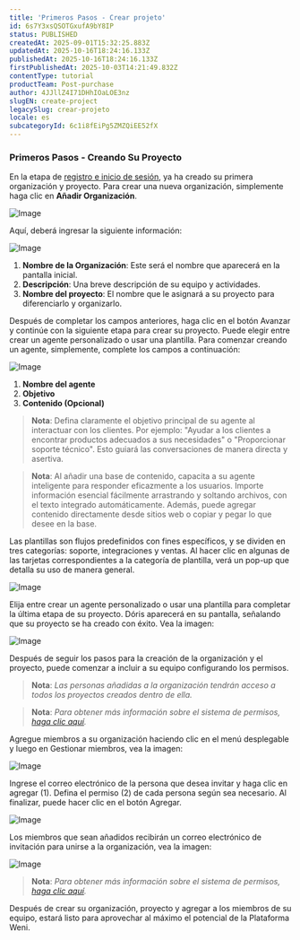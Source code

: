 ```yaml
---
title: 'Primeros Pasos - Crear projeto'
id: 6s7Y3xsQSOTGxufA9bY8IP
status: PUBLISHED
createdAt: 2025-09-01T15:32:25.883Z
updatedAt: 2025-10-16T18:24:16.133Z
publishedAt: 2025-10-16T18:24:16.133Z
firstPublishedAt: 2025-10-03T14:21:49.832Z
contentType: tutorial
productTeam: Post-purchase
author: 4JJllZ4I71DHhIOaLOE3nz
slugEN: create-project
legacySlug: crear-projeto
locale: es
subcategoryId: 6c1i8fEiPg5ZMZQiEE52fX
---
```


### Primeros Pasos - Creando Su Proyecto

En la etapa de [registro e inicio de sesión](https://docs.weni.ai/l/pt/conceitos-iniciais/introdu-o-conceitual-plataforma), ya ha creado su primera organización y proyecto. Para crear una nueva organización, simplemente haga clic en **Añadir Organización**.

![Image](https://cdn.statically.io/gh/vtexdocs/help-center-content/refs/heads/main/docs/es/tutorials/weni-by-vtex/visión-de-conjunto-de-weni-by-vtex/crear-projeto_1.png)

Aquí, deberá ingresar la siguiente información:

![Image](https://cdn.statically.io/gh/vtexdocs/help-center-content/refs/heads/main/docs/es/tutorials/weni-by-vtex/visión-de-conjunto-de-weni-by-vtex/crear-projeto_2.png)

1. **Nombre de la Organización**: Este será el nombre que aparecerá en la pantalla inicial.
2. **Descripción**: Una breve descripción de su equipo y actividades.
3. **Nombre del proyecto**: El nombre que le asignará a su proyecto para diferenciarlo y organizarlo.

Después de completar los campos anteriores, haga clic en el botón Avanzar y continúe con la siguiente etapa para crear su proyecto. Puede elegir entre crear un agente personalizado o usar una plantilla. Para comenzar creando un agente, simplemente, complete los campos a continuación:

![Image](https://cdn.statically.io/gh/vtexdocs/help-center-content/refs/heads/main/docs/es/tutorials/weni-by-vtex/visión-de-conjunto-de-weni-by-vtex/crear-projeto_3.png)

1. **Nombre del agente**
2. **Objetivo**
3. **Contenido (Opcional)**

> **Nota**: Defina claramente el objetivo principal de su agente al interactuar con los clientes. Por ejemplo: "Ayudar a los clientes a encontrar productos adecuados a sus necesidades" o "Proporcionar soporte técnico". Esto guiará las conversaciones de manera directa y asertiva.

> **Nota**: Al añadir una base de contenido, capacita a su agente inteligente para responder eficazmente a los usuarios. Importe información esencial fácilmente arrastrando y soltando archivos, con el texto integrado automáticamente. Además, puede agregar contenido directamente desde sitios web o copiar y pegar lo que desee en la base.

Las plantillas son flujos predefinidos con fines específicos, y se dividen en tres categorías: soporte, integraciones y ventas. Al hacer clic en algunas de las tarjetas correspondientes a la categoría de plantilla, verá un pop-up que detalla su uso de manera general.

![Image](https://cdn.statically.io/gh/vtexdocs/help-center-content/refs/heads/main/docs/es/tutorials/weni-by-vtex/visión-de-conjunto-de-weni-by-vtex/crear-projeto_4.png)

Elija entre crear un agente personalizado o usar una plantilla para completar la última etapa de su proyecto. Dóris aparecerá en su pantalla, señalando que su proyecto se ha creado con éxito. Vea la imagen:

![Image](https://cdn.statically.io/gh/vtexdocs/help-center-content/refs/heads/main/docs/es/tutorials/weni-by-vtex/visión-de-conjunto-de-weni-by-vtex/crear-projeto_5.png)

Después de seguir los pasos para la creación de la organización y el proyecto, puede comenzar a incluir a su equipo configurando los permisos.

> **Nota**: *Las personas añadidas a la organización tendrán acceso a todos los proyectos creados dentro de ella.*

> **Nota**: *Para obtener más información sobre el sistema de permisos, [haga clic aquí](http://docs.weni.ai/l/pt/conceitos-iniciais/sistema-de-permiss-es).*

Agregue miembros a su organización haciendo clic en el menú desplegable y luego en Gestionar miembros, vea la imagen:

![Image](https://cdn.statically.io/gh/vtexdocs/help-center-content/refs/heads/main/docs/es/tutorials/weni-by-vtex/visión-de-conjunto-de-weni-by-vtex/crear-projeto_6.png)

Ingrese el correo electrónico de la persona que desea invitar y haga clic en agregar (1). Defina el permiso (2) de cada persona según sea necesario. Al finalizar, puede hacer clic en el botón Agregar.

![Image](https://cdn.statically.io/gh/vtexdocs/help-center-content/refs/heads/main/docs/es/tutorials/weni-by-vtex/visión-de-conjunto-de-weni-by-vtex/crear-projeto_7.png)

Los miembros que sean añadidos recibirán un correo electrónico de invitación para unirse a la organización, vea la imagen:

![Image](https://cdn.statically.io/gh/vtexdocs/help-center-content/refs/heads/main/docs/es/tutorials/weni-by-vtex/visión-de-conjunto-de-weni-by-vtex/crear-projeto_8.png)

> **Nota**: *Para obtener más información sobre el sistema de permisos, [haga clic aquí](http://docs.weni.ai/l/pt/conceitos-iniciais/sistema-de-permiss-es).*

Después de crear su organización, proyecto y agregar a los miembros de su equipo, estará listo para aprovechar al máximo el potencial de la Plataforma Weni.
